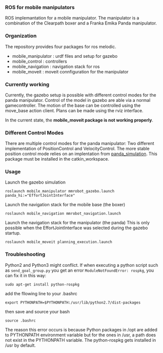 ### ROS for mobile manipulators

ROS implemantation for a mobile manipulator. The manipulator is a combination of the
Clearpath boxer and a Franka Emika Panda manipulator.


### Organization
The repository provides four packages for ros melodic. 
- mobile_manipulator : urdf files and setup for gazebo
- mobile_control : controllers
- mobile_navigation : navigation stack for ros
- mobile_moveit : moveit connfiguration for the manipulator

### Currently working
Currently, the gazebo setup is possible with different control modes for the panda
manipulator. Control of the model in gazebo are able via a normal gamecontroller.
The motion of the base can be controlled using the move_base action client.
Plans can be made using the rviz interface.

In the current state, the **mobile_moveit package is not working properly**.

### Different Control Modes
There are multiple control modes for the panda manipulator: Two different implementation
of PositionControl and VelocityControl.
The more stable position control mode relies on an implentation from
[panda_simulation](https://github.com/erdalpekel/panda_simulation). 
This package must be installed in the catkin_workspace.

### Usage
Launch the gazebo simulation

```
roslaunch mobile_manipulator mmrobot_gazebo.launch panda_hi:="EffortJointInterface"
```

Launch the navigation stack for the mobile base (the boxer)
```
roslaunch mobile_navigation mmrobot_navigation.launch
```

Launch the navigation stack for the manipulator (the panda)
This is only possible when the EffortJointInterface was selected during the gazebo
startup.
```
roslaunch mobile_moveit planning_execution.launch
```

### Troubleshooting

Python2 and Python3 might conflict. If when executing a python script such as `send_goal_group.py` you get an error `ModuleNotFoundError: rospkg`, you can fix it in this way:
```
sudo apt-get install python-rospkg
```
add the fllowing line to your .bashrc
```
export PYTHONPATH=$PYTHONPATH:/usr/lib/python2.7/dist-packages
```
then save and source your bash
```
source .bashrc
```
The reason this error occurs is because Python packages in /opt are added to PYTHONPATH environment variable but for the ones in /usr, a path does not exist in the PYTHONPATH variable. The python-rospkg gets installed in /usr by default.

